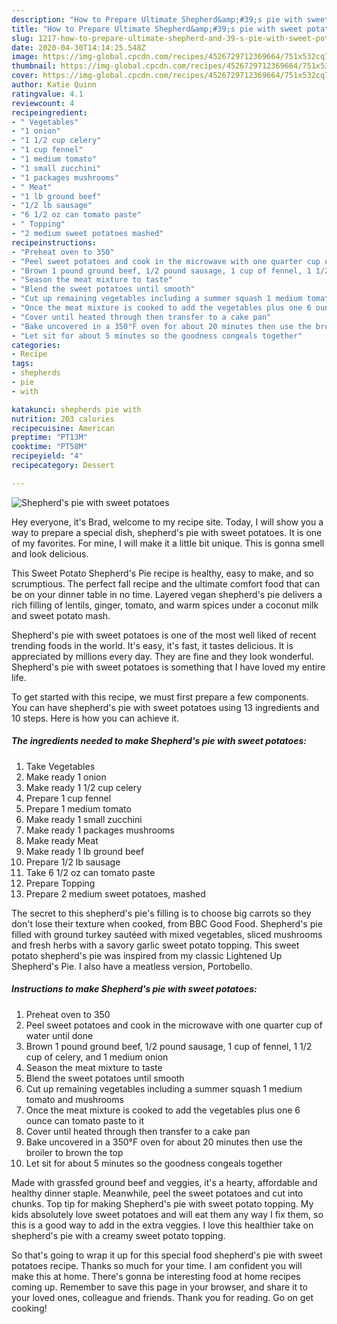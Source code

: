 ```yaml
---
description: "How to Prepare Ultimate Shepherd&amp;#39;s pie with sweet potatoes"
title: "How to Prepare Ultimate Shepherd&amp;#39;s pie with sweet potatoes"
slug: 1217-how-to-prepare-ultimate-shepherd-and-39-s-pie-with-sweet-potatoes
date: 2020-04-30T14:14:25.548Z
image: https://img-global.cpcdn.com/recipes/4526729712369664/751x532cq70/shepherds-pie-with-sweet-potatoes-recipe-main-photo.jpg
thumbnail: https://img-global.cpcdn.com/recipes/4526729712369664/751x532cq70/shepherds-pie-with-sweet-potatoes-recipe-main-photo.jpg
cover: https://img-global.cpcdn.com/recipes/4526729712369664/751x532cq70/shepherds-pie-with-sweet-potatoes-recipe-main-photo.jpg
author: Katie Quinn
ratingvalue: 4.1
reviewcount: 4
recipeingredient:
- " Vegetables"
- "1 onion"
- "1 1/2 cup celery"
- "1 cup fennel"
- "1 medium tomato"
- "1 small zucchini"
- "1 packages mushrooms"
- " Meat"
- "1 lb ground beef"
- "1/2 lb sausage"
- "6 1/2 oz can tomato paste"
- " Topping"
- "2 medium sweet potatoes mashed"
recipeinstructions:
- "Preheat oven to 350"
- "Peel sweet potatoes and cook in the microwave with one quarter cup of water until done"
- "Brown 1 pound ground beef, 1/2 pound sausage, 1 cup of fennel, 1 1/2 cup of celery, and 1 medium onion"
- "Season the meat mixture to taste"
- "Blend the sweet potatoes until smooth"
- "Cut up remaining vegetables including a summer squash 1 medium tomato and mushrooms"
- "Once the meat mixture is cooked to add the vegetables plus one 6 ounce can tomato paste to it"
- "Cover until heated through then transfer to a cake pan"
- "Bake uncovered in a 350°F oven for about 20 minutes then use the broiler to brown the top"
- "Let sit for about 5 minutes so the goodness congeals together"
categories:
- Recipe
tags:
- shepherds
- pie
- with

katakunci: shepherds pie with 
nutrition: 203 calories
recipecuisine: American
preptime: "PT13M"
cooktime: "PT58M"
recipeyield: "4"
recipecategory: Dessert

---
```



![Shepherd&#39;s pie with sweet potatoes](https://img-global.cpcdn.com/recipes/4526729712369664/751x532cq70/shepherds-pie-with-sweet-potatoes-recipe-main-photo.jpg)

Hey everyone, it's Brad, welcome to my recipe site. Today, I will show you a way to prepare a special dish, shepherd&#39;s pie with sweet potatoes. It is one of my favorites. For mine, I will make it a little bit unique. This is gonna smell and look delicious.

This Sweet Potato Shepherd&#39;s Pie recipe is healthy, easy to make, and so scrumptious. The perfect fall recipe and the ultimate comfort food that can be on your dinner table in no time. Layered vegan shepherd&#39;s pie delivers a rich filling of lentils, ginger, tomato, and warm spices under a coconut milk and sweet potato mash.

Shepherd&#39;s pie with sweet potatoes is one of the most well liked of recent trending foods in the world. It's easy, it's fast, it tastes delicious. It is appreciated by millions every day. They are fine and they look wonderful. Shepherd&#39;s pie with sweet potatoes is something that I have loved my entire life.


To get started with this recipe, we must first prepare a few components. You can have shepherd&#39;s pie with sweet potatoes using 13 ingredients and 10 steps. Here is how you can achieve it.

<!--inarticleads1-->

##### The ingredients needed to make Shepherd&#39;s pie with sweet potatoes:

1. Take  Vegetables
1. Make ready 1 onion
1. Make ready 1 1/2 cup celery
1. Prepare 1 cup fennel
1. Prepare 1 medium tomato
1. Make ready 1 small zucchini
1. Make ready 1 packages mushrooms
1. Make ready  Meat
1. Make ready 1 lb ground beef
1. Prepare 1/2 lb sausage
1. Take 6 1/2 oz can tomato paste
1. Prepare  Topping
1. Prepare 2 medium sweet potatoes, mashed


The secret to this shepherd&#39;s pie&#39;s filling is to choose big carrots so they don&#39;t lose their texture when cooked, from BBC Good Food. Shepherd&#39;s pie filled with ground turkey sautéed with mixed vegetables, sliced mushrooms and fresh herbs with a savory garlic sweet potato topping. This sweet potato shepherd&#39;s pie was inspired from my classic Lightened Up Shepherd&#39;s Pie. I also have a meatless version, Portobello. 

<!--inarticleads2-->

##### Instructions to make Shepherd&#39;s pie with sweet potatoes:

1. Preheat oven to 350
1. Peel sweet potatoes and cook in the microwave with one quarter cup of water until done
1. Brown 1 pound ground beef, 1/2 pound sausage, 1 cup of fennel, 1 1/2 cup of celery, and 1 medium onion
1. Season the meat mixture to taste
1. Blend the sweet potatoes until smooth
1. Cut up remaining vegetables including a summer squash 1 medium tomato and mushrooms
1. Once the meat mixture is cooked to add the vegetables plus one 6 ounce can tomato paste to it
1. Cover until heated through then transfer to a cake pan
1. Bake uncovered in a 350°F oven for about 20 minutes then use the broiler to brown the top
1. Let sit for about 5 minutes so the goodness congeals together


Made with grassfed ground beef and veggies, it&#39;s a hearty, affordable and healthy dinner staple. Meanwhile, peel the sweet potatoes and cut into chunks. Top tip for making Shepherd&#39;s pie with sweet potato topping. My kids absolutely love sweet potatoes and will eat them any way I fix them, so this is a good way to add in the extra veggies. I love this healthier take on shepherd&#39;s pie with a creamy sweet potato topping. 

So that's going to wrap it up for this special food shepherd&#39;s pie with sweet potatoes recipe. Thanks so much for your time. I am confident you will make this at home. There's gonna be interesting food at home recipes coming up. Remember to save this page in your browser, and share it to your loved ones, colleague and friends. Thank you for reading. Go on get cooking!
